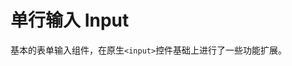 # 单行输入 Input

基本的表单输入组件，在原生`<input>`控件基础上进行了一些功能扩展。

<u-h2-tabs router>
    <u-h2-tab title="基础示例" to="/components/u-input/examples"></u-h2-tab>
    <u-h2-tab v-if="NODE_ENV === 'development'" title="衍生应用" to="/components/u-input/advanced"></u-h2-tab>
    <u-h2-tab v-if="NODE_ENV === 'development'" title="详细用例" to="/components/u-input/cases"></u-h2-tab>
    <u-h2-tab title="API" to="/components/u-input/api"></u-h2-tab>
</u-h2-tabs>

<router-view></router-view>
